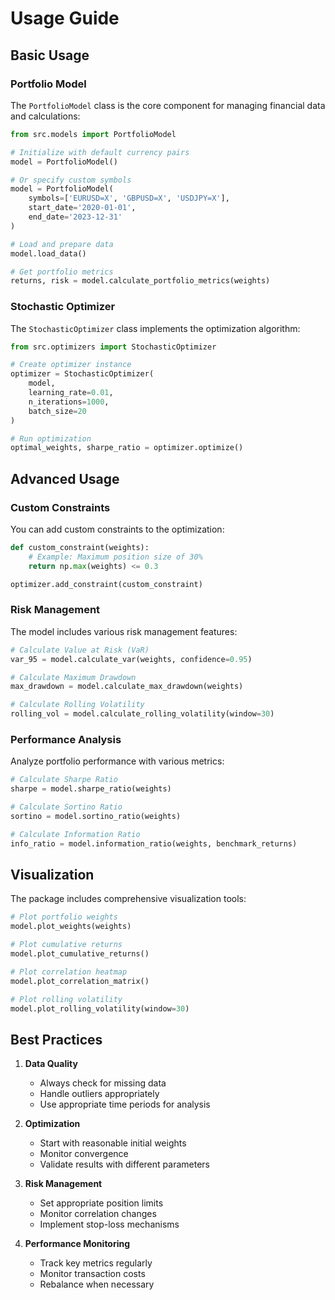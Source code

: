 # Usage Guide

## Basic Usage

### Portfolio Model

The `PortfolioModel` class is the core component for managing financial data and calculations:

```python
from src.models import PortfolioModel

# Initialize with default currency pairs
model = PortfolioModel()

# Or specify custom symbols
model = PortfolioModel(
    symbols=['EURUSD=X', 'GBPUSD=X', 'USDJPY=X'],
    start_date='2020-01-01',
    end_date='2023-12-31'
)

# Load and prepare data
model.load_data()

# Get portfolio metrics
returns, risk = model.calculate_portfolio_metrics(weights)
```

### Stochastic Optimizer

The `StochasticOptimizer` class implements the optimization algorithm:

```python
from src.optimizers import StochasticOptimizer

# Create optimizer instance
optimizer = StochasticOptimizer(
    model,
    learning_rate=0.01,
    n_iterations=1000,
    batch_size=20
)

# Run optimization
optimal_weights, sharpe_ratio = optimizer.optimize()
```

## Advanced Usage

### Custom Constraints

You can add custom constraints to the optimization:

```python
def custom_constraint(weights):
    # Example: Maximum position size of 30%
    return np.max(weights) <= 0.3

optimizer.add_constraint(custom_constraint)
```

### Risk Management

The model includes various risk management features:

```python
# Calculate Value at Risk (VaR)
var_95 = model.calculate_var(weights, confidence=0.95)

# Calculate Maximum Drawdown
max_drawdown = model.calculate_max_drawdown(weights)

# Calculate Rolling Volatility
rolling_vol = model.calculate_rolling_volatility(window=30)
```

### Performance Analysis

Analyze portfolio performance with various metrics:

```python
# Calculate Sharpe Ratio
sharpe = model.sharpe_ratio(weights)

# Calculate Sortino Ratio
sortino = model.sortino_ratio(weights)

# Calculate Information Ratio
info_ratio = model.information_ratio(weights, benchmark_returns)
```

## Visualization

The package includes comprehensive visualization tools:

```python
# Plot portfolio weights
model.plot_weights(weights)

# Plot cumulative returns
model.plot_cumulative_returns()

# Plot correlation heatmap
model.plot_correlation_matrix()

# Plot rolling volatility
model.plot_rolling_volatility(window=30)
```

## Best Practices

1. **Data Quality**
   - Always check for missing data
   - Handle outliers appropriately
   - Use appropriate time periods for analysis

2. **Optimization**
   - Start with reasonable initial weights
   - Monitor convergence
   - Validate results with different parameters

3. **Risk Management**
   - Set appropriate position limits
   - Monitor correlation changes
   - Implement stop-loss mechanisms

4. **Performance Monitoring**
   - Track key metrics regularly
   - Monitor transaction costs
   - Rebalance when necessary 